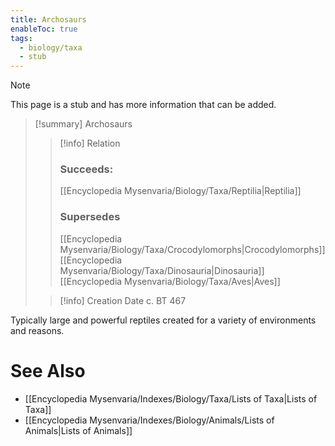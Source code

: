 ```yaml
---
title: Archosaurs
enableToc: true
tags:
  - biology/taxa
  - stub
---
```


> [!note]
> This page is a stub and has more information that can be added.

> [!summary] Archosaurs
> > [!info] Relation
> > ### Succeeds:
> > [[Encyclopedia Mysenvaria/Biology/Taxa/Reptilia|Reptilia]]
> > ### Supersedes 
> > [[Encyclopedia Mysenvaria/Biology/Taxa/Crocodylomorphs|Crocodylomorphs]]
> > [[Encyclopedia Mysenvaria/Biology/Taxa/Dinosauria|Dinosauria]]
> > [[Encyclopedia Mysenvaria/Biology/Taxa/Aves|Aves]]
>
> > [!info] Creation Date
> > c. BT 467

Typically large and powerful reptiles created for a variety of environments and reasons.

# See Also
- [[Encyclopedia Mysenvaria/Indexes/Biology/Taxa/Lists of Taxa|Lists of Taxa]]
- [[Encyclopedia Mysenvaria/Indexes/Biology/Animals/Lists of Animals|Lists of Animals]]
